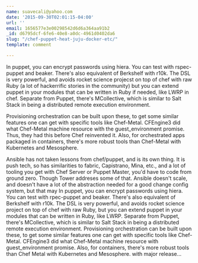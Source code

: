 ```yaml
---
name: suavecali@yahoo.com
date: '2015-09-30T02:01:15-04:00'
url: ''
email: 1656577e3e00298542d6d6a364aa91b2
_id: d6795dcf-6fe6-40e8-a0dc-4961d0402da6
slug: "/chef-puppet-heat-juju-docker-etc/"
template: comment

---
```


In puppet, you can encrypt passwords using hiera.  You can test with rspec-puppet and beaker.  There's also equivalent of Berkshelf with r10k.   The DSL is very powerful, and avoids rocket science projecst on top of chef with raw Ruby (a lot of hackerrific stories in the community) but you can extend puppet in your modules that can be written in Ruby if needed, like LWRP in chef.  Separate from Puppet, there's MCollective, which is similar to Salt Stack in being a distributed remote execution environment.

Provisioning orchestration can be built upon these, to get some similar features one can get with specific tools like Chef-Metal.  CFEngine3 did what Chef-Metal machine resource with the guest_environment promise.  Thus, they had this before Chef reinvented it. Also, for orchestrated apps packaged in containers, there's more robust tools than Chef-Metal with Kubernetes and Mesosphere.

Ansible has not taken lessons from chef/puppet, and is its own thing.  It is push tech, so has similarities to fabric, Capistrano, Mina, etc., and a lot of tooling you get with Chef Server or Puppet Master, you'd have to code from ground zero.  Though Tower addreses some of that.  Ansible doesn't scale, and doesn't have a lot of the abstraction needed for a good change config system, but that may In puppet, you can encrypt passwords using hiera.  You can test with rpec-puppet and beaker.  There's also equivalent of Berkshelf with r10k.   The DSL is very powerful, and avoids rocket science project on top of chef with raw Ruby, but you can extend puppet in your modules that can be written in Ruby, like LWRP.  Separate from Puppet, there's MCollective, which is similar to Salt Stack in being a distributed remote execution environment.  Provisioning orchestration can be built upon these, to get some similar features one can get with specific tools like Chef-Metal.  CFEngine3 did what Chef-Metal machine resource with guest_environment promise.  Also, for containers, there's more robust tools than Chef Metal with Kubernetes and Mesosphere. with major release...
